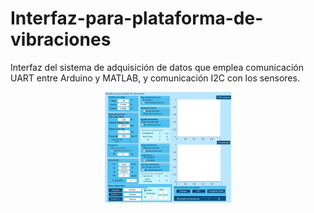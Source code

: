 # Interfaz-para-plataforma-de-vibraciones
Interfaz del sistema de adquisición de datos que emplea comunicación UART entre Arduino y MATLAB, y comunicación I2C con los sensores.
<p align="center">
    <img width=40% src="https://github.com/itzchav/Interfaz-para-plataforma-de-vibraciones/blob/main/interfaz.png">
</p>
